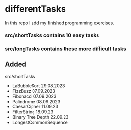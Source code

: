 # differentTasks
In this repo I add my finished programming exercises.

### src/shortTasks contains 10 easy tasks
### src/longTasks contains these more difficult tasks

## Added
src/shortTasks
- LaBubbleSort 29.08.2023
- FizzBuzz 07.09.2023
- Fibonacci 07.09.2023
- Palindrome 08.09.2023
- CaesarCipher 11.09.23
- FilterString 18.09.23
- Binary Tree Depth 22.09.23
- LongestCommonSequence
